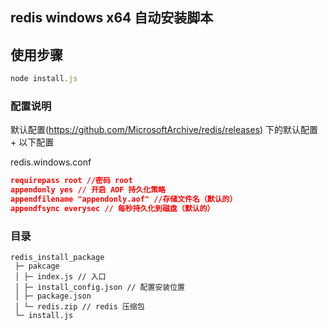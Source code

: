 ## redis windows x64 自动安装脚本

## 使用步骤
```js
node install.js 

```
### 配置说明

默认配置(https://github.com/MicrosoftArchive/redis/releases) 下的默认配置 + 以下配置

redis.windows.conf
```json
requirepass root //密码 root
appendonly yes // 开启 AOF 持久化策略 
appendfilename "appendonly.aof" //存储文件名（默认的）
appendfsync everysec // 每秒持久化到磁盘（默认的）
```

### 目录

```
redis_install_package
 ├─ pakcage
 │ ├─ index.js // 入口
 │ ├─ install_config.json // 配置安装位置
 │ ├─ package.json
 │ └─ redis.zip // redis 压缩包
 └─ install.js

```